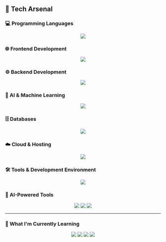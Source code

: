 ## 🔧 Tech Arsenal

### 💻 Programming Languages
<p align="center">
  <img src="https://skillicons.dev/icons?i=python,js,ts,java,html,css&theme=dark" />
</p>

### 🌐 Frontend Development
<p align="center">
  <img src="https://skillicons.dev/icons?i=react,tailwind&theme=dark" />
</p>

### ⚙️ Backend Development
<p align="center">
  <img src="https://skillicons.dev/icons?i=nodejs,flask&theme=dark" />
</p>

### 🤖 AI & Machine Learning
<p align="center">
  <img src="https://skillicons.dev/icons?i=tensorflow,pytorch,sklearn,opencv&theme=dark" />
</p>

### 🗄️ Databases
<p align="center">
  <img src="https://skillicons.dev/icons?i=mongodb,firebase,sqlite,supabase&theme=dark" />
</p>

### ☁️ Cloud & Hosting
<p align="center">
  <img src="https://skillicons.dev/icons?i=vercel,netlify,render&theme=dark" />
</p>

### 🛠️ Tools & Development Environment
<p align="center">
  <img src="https://skillicons.dev/icons?i=github,vscode,figma&theme=dark" />
</p>

### 🤖 AI-Powered Tools
<p align="center">
  <img src="https://skillicons.dev/icons?i=openai,anthropic&theme=dark" />
  <img src="https://img.shields.io/badge/CursorAI-000000?style=for-the-badge&logo=cursor&logoColor=white" />
  <img src="https://img.shields.io/badge/Kiro.dev-FF6B6B?style=for-the-badge&logo=devdotto&logoColor=white" />
</p>

---

### 🚀 What I'm Currently Learning
<p align="center">
  <img src="https://skillicons.dev/icons?i=react&theme=dark" />
  <img src="https://img.shields.io/badge/🤗_Hugging_Face-FFD21E?style=for-the-badge" />
  <img src="https://img.shields.io/badge/LangChain-121212?style=for-the-badge&logo=chainlink&logoColor=white" />
  <img src="https://img.shields.io/badge/NLTK-154f3c?style=for-the-badge&logo=python&logoColor=white" />
</p>
